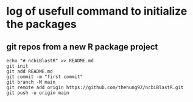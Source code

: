 # log of usefull command to initialize the packages

## git repos from a new R package project

```shell
echo "# ncbiBlastR" >> README.md
git init
git add README.md
git commit -m "first commit"
git branch -M main
git remote add origin https://github.com/thehung92/ncbiBlastR.git
git push -u origin main
```

